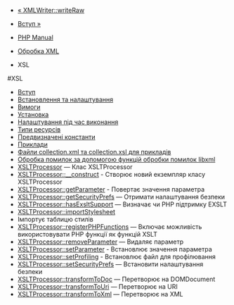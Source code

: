 - [« XMLWriter::writeRaw](xmlwriter.writeraw.md)
- [Вступ »](intro.xsl.md)

- [PHP Manual](index.md)
- [Обробка XML](refs.xml.md)
- XSL

#XSL

- [Вступ](intro.xsl.md)
- [Встановлення та налаштування](xsl.setup.md)
- [Вимоги](xsl.requirements.md)
- [Установка](xsl.installation.md)
- [Налаштування під час виконання](xsl.configuration.md)
- [Типи ресурсів](xsl.resources.md)
- [Предвизначені константи](xsl.constants.md)
- [Приклади](xsl.examples.md)
- [Файли collection.xml та collection.xsl для прикладів](xsl.examples-collection.md)
- [Обробка помилок за допомогою функцій обробки помилок libxml](xsl.examples-errors.md)
- [XSLTProcessor](class.xsltprocessor.md) — Клас XSLTProcessor
- [XSLTProcessor::\_\_construct](xsltprocessor.construct.md) -
Створює новий екземпляр класу XSLTProcessor
- [XSLTProcessor::getParameter](xsltprocessor.getparameter.md) -
Повертає значення параметра
- [XSLTProcessor::getSecurityPrefs](xsltprocessor.getsecurityprefs.md)
— Отримати налаштування безпеки
- [XSLTProcessor::hasExsltSupport](xsltprocessor.hasexsltsupport.md)
— Визначає чи PHP підтримку EXSLT
- [XSLTProcessor::importStylesheet](xsltprocessor.importstylesheet.md)
- Імпортує таблицю стилів
- [XSLTProcessor::registerPHPFunctions](xsltprocessor.registerphpfunctions.md)
— Включає можливість використовувати PHP функції як
функцій XSLT
- [XSLTProcessor::removeParameter](xsltprocessor.removeparameter.md)
— Видаляє параметр
- [XSLTProcessor::setParameter](xsltprocessor.setparameter.md) -
Встановлює значення параметра
- [XSLTProcessor::setProfiling](xsltprocessor.setprofiling.md) -
Встановлює файл для профілювання
- [XSLTProcessor::setSecurityPrefs](xsltprocessor.setsecurityprefs.md)
— Встановити налаштування безпеки
- [XSLTProcessor::transformToDoc](xsltprocessor.transformtodoc.md)
— Перетворює на DOMDocument
- [XSLTProcessor::transformToUri](xsltprocessor.transformtouri.md)
— Перетворює на URI
- [XSLTProcessor::transformToXml](xsltprocessor.transformtoxml.md)
— Перетворює на XML
